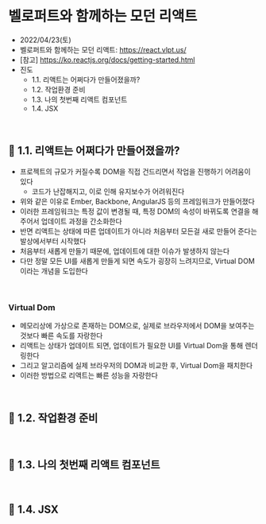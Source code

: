 # 벨로퍼트와 함께하는 모던 리액트
- 2022/04/23(토)
- 벨로퍼트와 함께하는 모던 리액트: https://react.vlpt.us/
- [참고] https://ko.reactjs.org/docs/getting-started.html
- 진도 
    - 1.1. 리액트는 어쩌다가 만들어졌을까?
    - 1.2. 작업환경 준비
    - 1.3. 나의 첫번째 리액트 컴포넌트
    - 1.4. JSX

<br>

## 💬 1.1. 리액트는 어쩌다가 만들어졌을까?
- 프로젝트의 규모가 커질수록 DOM을 직접 건드리면서 작업을 진행하기 어려움이 있다
  - 코드가 난잡해지고, 이로 인해 유지보수가 어려워진다
- 위와 같은 이유로 Ember, Backbone, AngularJS 등의 프레임워크가 만들어졌다
- 이러한 프레임워크는 특정 값이 변경될 때, 특정 DOM의 속성이 바뀌도록 연결을 해주어서 업데이트 과정을 간소화한다
- 반면 리액트는 상태에 따른 업데이트가 아니라 처음부터 모든걸 새로 만들어 준다는 발상에서부터 시작했다
- 처음부터 새롭게 만들기 때문에, 업데이트에 대한 이슈가 발생하지 않는다
- 다만 정말 모든 UI를 새롭게 만들게 되면 속도가 굉장히 느려지므로, Virtual DOM이라는 개념을 도입한다

<br>

### Virtual Dom
- 메모리상에 가상으로 존재하는 DOM으로, 실제로 브라우저에서 DOM을 보여주는 것보다 빠른 속도를 자랑한다
- 리액트는 상태가 업데이트 되면, 업데이트가 필요한 UI를 Virtual Dom을 통해 렌더링한다
- 그리고 알고리즘에 실제 브라우저의 DOM과 비교한 후, Virtual Dom을 패치한다
- 이러한 방법으로 리액트는 빠른 성능을 자랑한다

<br>

## 💬 1.2. 작업환경 준비

<br>

## 💬 1.3. 나의 첫번째 리액트 컴포넌트

<br>

## 💬 1.4. JSX